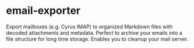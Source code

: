 # email-exporter
Export mailboxes (e.g. Cyrus IMAP) to organized Markdown files with decoded attachments and metadata. Perfect to archive your emails into a file structure for long time storage. Enables you to cleanup your mail server.
